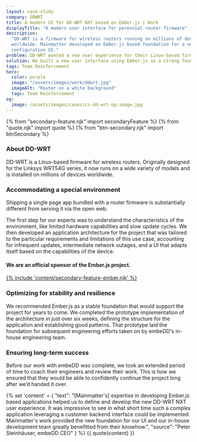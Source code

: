 ```yaml
---
layout: case-study
company: DDWRT
title: A modern UI for DD-WRT NXT based on Ember.js | Work
displayTitle: "A modern user interface for perennial router firmware"
description:
  "DD-WRT is a firmware for wireless routers running on millions of devices
  worldwide. Mainmatter developed an Ember.js based foundation for a new
  configuration UI."
problem: DD-WRT wanted a new user experience for their Linux-based firmware.
solution: We built a new user interface using Ember.js as a strong foundation.
tags: Team Reinforcement
hero:
  color: purple
  image: "/assets/images/work/ddwrt.jpg"
  imageAlt: "Router on a white background"
  tags: Team Reinforcement
og:
  image: /assets/images/cases/cs-dd-wrt-og-image.jpg
---
```


{% from "secondary-feature.njk" import secondaryFeature %}
{% from "quote.njk" import quote %}
{% from "btn-secondary.njk" import btnSecondary %}

<div class="case-study__section">
  <h3 class="case-study__heading">About DD-WRT</h3>
  <div class="case-study__text">
    <p class="h4">DD-WRT is a Linux-based firmware for wireless routers. Originally designed for the Linksys WRT54G series, it now runs on a wide variety of models and is installed on millions of devices worldwide.</p>
  </div>
</div>

<div class="case-study__section">
  <h3 class="case-study__heading">Accommodating a special environment</h3>
  <div class="case-study__text">
    <p>Shipping a single page app bundled with a router firmware is substantially different from serving it via the open web.</p>
    <p>The first step for our experts was to understand the characteristics of the environment, like limited hardware capabilities and slow update cycles. We then developed an application architecture for the project that was tailored to the particular requirements and limitations of this use case, accounting for infrequent updates, intermediate network outages, and a UI that adapts itself based on the capabilities of the device.</p>
  </div>
</div>

 <div class="split-content">
  <a href="https://emberjs.com/sponsors/" class="split-content__link"></a>
    <div class="split-content__wrapper">
        <div class="split-content__content">
          <h4>We are an official sponsor of the Ember.js project.</h4>
        </div>
        <div class="split-content__feature">
          <a href="https://emberjs.com/sponsors/" class="btn-secondary h4 mt-2">
          {% include 'content/secondary-feature-ember.njk' %}
          </a>
        </div>
      </div>
    </div>

<div class="case-study__section">
  <h3 class="case-study__heading">Optimizing for stability and resilience</h3>
  <div class="case-study__text">
    <p>We recommended Ember.js as a stable foundation that would support the project for years to come. We completed the prototype implementation of the architecture in just over six weeks, defining the structure for the application and establishing good patterns. That prototype laid the foundation for subsequent engineering efforts taken on by embeDD's in-house engineering team.</p>
  </div>
</div>

<div class="case-study__section">
  <h3 class="case-study__heading">Ensuring long-term success</h3>
  <div class="case-study__text">
    <p>Before our work with embeDD was complete, we took an extended period of time to coach their engineers and review their work. This is how we ensured that they would be able to confidently continue the project long after we’d handed it over.</p>
  </div>
</div>

{% set 'content' = {
  "text": "[Mainmatter's] expertise in developing Ember.js based applications helped us to define and develop the new DD-WRT NXT user experience. It was impressive to see in what short time such a complex application leveraging a customer backend interface could be implemented. Mainmatter's work provided the new foundation for our UI and our in-house development team greatly benefitted from their knowhow.",
  "source": "Peter Steinhäuser, embeDD CEO"
} %} {{ quote(content) }}
